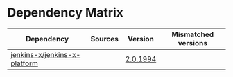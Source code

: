 # Dependency Matrix

Dependency | Sources | Version | Mismatched versions
---------- | ------- | ------- | -------------------
[jenkins-x/jenkins-x-platform](https://github.com/jenkins-x/jenkins-x-platform) |  | [2.0.1994](https://github.com/jenkins-x/jenkins-x-platform/releases/tag/v2.0.1994) | 
